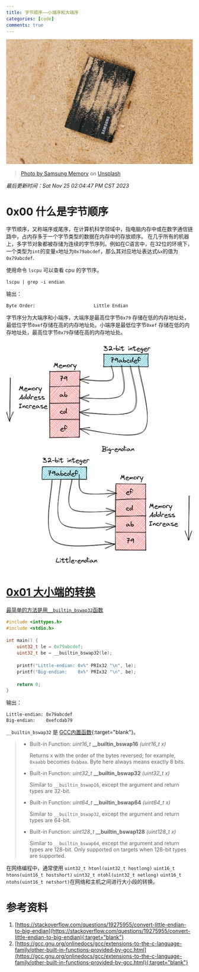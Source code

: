 ```yaml
---
title: 字节顺序——小端序和大端序
categories: [code]
comments: true
---
```


<a data-fancybox="gallery" href="../assets/img/post/endianness-little-endian-and-big-endian/samsung-memory-mDP3qpqLIh4-unsplash.jpg"><img src="../assets/img/post/endianness-little-endian-and-big-endian/samsung-memory-mDP3qpqLIh4-unsplash.jpg">

>Photo by <a href="https://unsplash.com/@samsungmemory?utm_source=unsplash&utm_medium=referral&utm_content=creditCopyText" target="_blank">Samsung Memory</a> on <a href="https://unsplash.com/?utm_source=unsplash&utm_medium=referral&utm_content=creditCopyText" target="_blank">Unsplash</a>

*最后更新时间：Sat Nov 25 02:04:47 PM CST 2023*

# 0x00 什么是字节顺序

字节顺序，又称端序或尾序，在计算机科学领域中，指电脑内存中或在数字通信链路中，占内存多于一个字节类型的数据在内存中的存放顺序。 在几乎所有的机器上，多字节对象都被存储为连续的字节序列。例如在C语言中，在32位的环境下，一个类型为`int`的变量`x`地址为`0x79abcdef`，那么其对应地址表达式`&x`的值为`0x79abcdef`.

使用命令 `lscpu` 可以查看 cpu 的字节序。

```shell
lscpu | grep -i endian
```

输出：

```
Byte Order:                      Little Endian
```

字节序分为大端序和小端序，大端序是最高位字节`0x79` 存储在低的内存地址处，最低位字节`0xef`存储在高的内存地址处。小端序是最低位字节`0xef` 存储在低的内存地址处，最高位字节`0x79`存储在高的内存地址处。

<a data-fancybox="cpu-schedulers" href="../assets/img/post/endianness-little-endian-and-big-endian/endianess.png"><img src="../assets/img/post/endianness-little-endian-and-big-endian/endianess.png" style="text-align:center;" >

# 0x01 大小端的转换

最简单的方法是用`__builtin_bswap32`函数

```c
#include <inttypes.h>
#include <stdio.h>

int main() {
    uint32_t le = 0x79abcdef;
    uint32_t be = __builtin_bswap32(le);

    printf("Little-endian: 0x%" PRIx32 "\n", le);
    printf("Big-endian:    0x%" PRIx32 "\n", be);

    return 0;
}

```

输出：

```
Little-endian: 0x79abcdef
Big-endian:    0xefcdab79
```

`__builtin_bswap32` 是 [GCC内置函数](https://gcc.gnu.org/onlinedocs/gcc/extensions-to-the-c-language-family/other-built-in-functions-provided-by-gcc.html#_CPPv417__builtin_bswap328uint32_t){:target="blank"}。

> - Built-in Function: *uint16_t* **__builtin_bswap16** *(uint16_t x)*
>
>   Returns x with the order of the bytes reversed; for example, `0xaabb` becomes `0xbbaa`.  Byte here always means exactly 8 bits.
>
> - Built-in Function: *uint32_t* **__builtin_bswap32** *(uint32_t x)*
>
>   Similar to `__builtin_bswap16`, except the argument and return types are 32-bit.
>
> - Built-in Function: *uint64_t* **__builtin_bswap64** *(uint64_t x)*
>
>   Similar to `__builtin_bswap32`, except the argument and return types are 64-bit.
>
> - Built-in Function: *uint128_t* **__builtin_bswap128** *(uint128_t x)*
>
>   Similar to `__builtin_bswap64`, except the argument and return types are 128-bit.  Only supported on targets when 128-bit types are supported.

在网络编程中，通常使用 `uint32_t htonl(uint32_t hostlong)` `uint16_t htons(uint16_t hostshort)` `uint32_t ntohl(uint32_t netlong)` `uint16_t ntohs(uint16_t netshort)`在网络和主机之间进行大小段的转换。

# 参考资料

1. [https://stackoverflow.com/questions/19275955/convert-little-endian-to-big-endian](https://stackoverflow.com/questions/19275955/convert-little-endian-to-big-endian){:target="blank"}
2. [https://gcc.gnu.org/onlinedocs/gcc/extensions-to-the-c-language-family/other-built-in-functions-provided-by-gcc.html](https://gcc.gnu.org/onlinedocs/gcc/extensions-to-the-c-language-family/other-built-in-functions-provided-by-gcc.html){:target="blank"}

